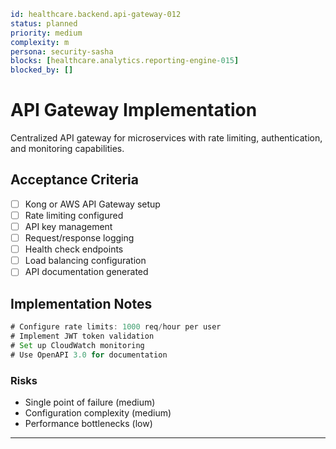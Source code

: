 ```yaml
id: healthcare.backend.api-gateway-012
status: planned
priority: medium
complexity: m
persona: security-sasha
blocks: [healthcare.analytics.reporting-engine-015]
blocked_by: []
```

# API Gateway Implementation

Centralized API gateway for microservices with rate limiting, authentication, and monitoring capabilities.

## Acceptance Criteria
- [ ] Kong or AWS API Gateway setup
- [ ] Rate limiting configured
- [ ] API key management
- [ ] Request/response logging
- [ ] Health check endpoints
- [ ] Load balancing configuration
- [ ] API documentation generated

## Implementation Notes

```js
# Configure rate limits: 1000 req/hour per user
# Implement JWT token validation
# Set up CloudWatch monitoring
# Use OpenAPI 3.0 for documentation
```

### Risks

- Single point of failure (medium)
- Configuration complexity (medium)
- Performance bottlenecks (low)

---

[security-sasha]: ./personas/security-sasha.md
[healthcare.analytics.reporting-engine-015]: ./tickets/healthcare.analytics.reporting-engine-015.md
